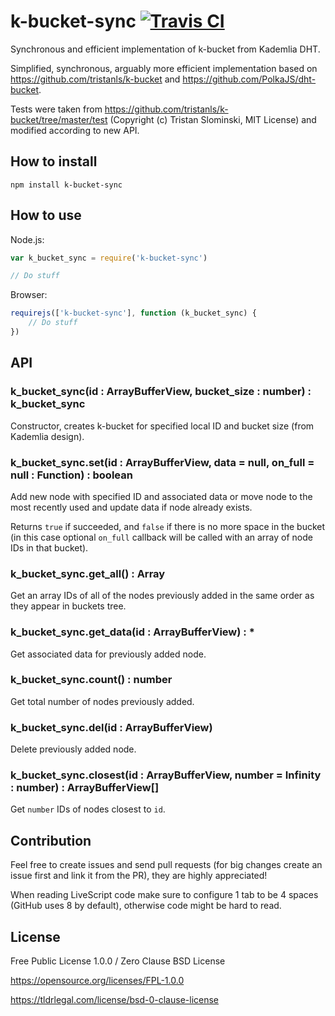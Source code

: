 # k-bucket-sync [![Travis CI](https://img.shields.io/travis/nazar-pc/k-bucket-sync/master.svg?label=Travis%20CI)](https://travis-ci.org/nazar-pc/k-bucket-sync)
Synchronous and efficient implementation of k-bucket from Kademlia DHT.

Simplified, synchronous, arguably more efficient implementation based on https://github.com/tristanls/k-bucket and https://github.com/PolkaJS/dht-bucket.

Tests were taken from https://github.com/tristanls/k-bucket/tree/master/test (Copyright (c) Tristan Slominski, MIT License) and modified according to new API.

## How to install
```
npm install k-bucket-sync
```

## How to use
Node.js:
```javascript
var k_bucket_sync = require('k-bucket-sync')

// Do stuff
```
Browser:
```javascript
requirejs(['k-bucket-sync'], function (k_bucket_sync) {
    // Do stuff
})
```

## API
### k_bucket_sync(id : ArrayBufferView, bucket_size : number) : k_bucket_sync
Constructor, creates k-bucket for specified local ID and bucket size (from Kademlia design).

### k_bucket_sync.set(id : ArrayBufferView, data = null, on_full = null : Function) : boolean
Add new node with specified ID and associated data or move node to the most recently used and update data if node already exists.

Returns `true` if succeeded, and `false` if there is no more space in the bucket (in this case optional `on_full` callback will be called with an array of node IDs in that bucket).

### k_bucket_sync.get_all() : Array
Get an array IDs of all of the nodes previously added in the same order as they appear in buckets tree.

### k_bucket_sync.get_data(id : ArrayBufferView) : *
Get associated data for previously added node.

### k_bucket_sync.count() : number
Get total number of nodes previously added.

### k_bucket_sync.del(id : ArrayBufferView)
Delete previously added node.

### k_bucket_sync.closest(id : ArrayBufferView, number = Infinity : number) : ArrayBufferView[]
Get `number` IDs of nodes closest to `id`.

## Contribution
Feel free to create issues and send pull requests (for big changes create an issue first and link it from the PR), they are highly appreciated!

When reading LiveScript code make sure to configure 1 tab to be 4 spaces (GitHub uses 8 by default), otherwise code might be hard to read.

## License
Free Public License 1.0.0 / Zero Clause BSD License

https://opensource.org/licenses/FPL-1.0.0

https://tldrlegal.com/license/bsd-0-clause-license
